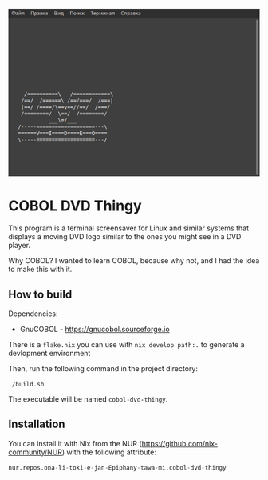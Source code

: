 ![screenshot](screenshots/screensaver.png)

# COBOL DVD Thingy

This program is a terminal screensaver for Linux and similar systems that
displays a moving DVD logo similar to the ones you might see in a DVD player.

Why COBOL? I wanted to learn COBOL, because why not, and I had the idea to make
this with it.

## How to build

Dependencies:

- GnuCOBOL - https://gnucobol.sourceforge.io

There is a `flake.nix` you can use with `nix develop path:.` to generate a
devlopment environment

Then, run the following command in the project directory:

```
./build.sh
```

The executable will be named `cobol-dvd-thingy`.

## Installation

You can install it with Nix from the NUR (https://github.com/nix-community/NUR)
with the following attribute:

```nix
nur.repos.ona-li-toki-e-jan-Epiphany-tawa-mi.cobol-dvd-thingy
```
